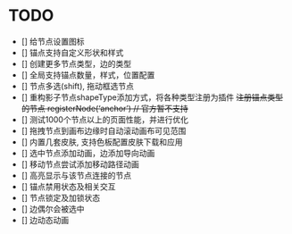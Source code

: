 # TODO

- [] 给节点设置图标
- [] 锚点支持自定义形状和样式
- [] 创建更多节点类型，边的类型
- [] 全局支持锚点数量，样式，位置配置
- [] 节点多选(shift), 拖动框选节点
- [] 重构影子节点shapeType添加方式，将各种类型注册为插件
~~注册锚点类型的节点 registerNode(‘anchor’) // 官方暂不支持~~
- [] 测试1000个节点以上的页面性能，并进行优化
- [] 拖拽节点到画布边缘时自动滚动画布可见范围
- [] 内置几套皮肤, 支持色板配置皮肤下载和应用
- [] 选中节点添加动画，边添加导向动画
- [] 移动节点尝试添加移动路径动画
- [] 高亮显示与该节点连接的节点
- [] 锚点禁用状态及相关交互
- [] 节点锁定及加锁状态
- [] 边偶尔会被选中
- [] 边动态动画
